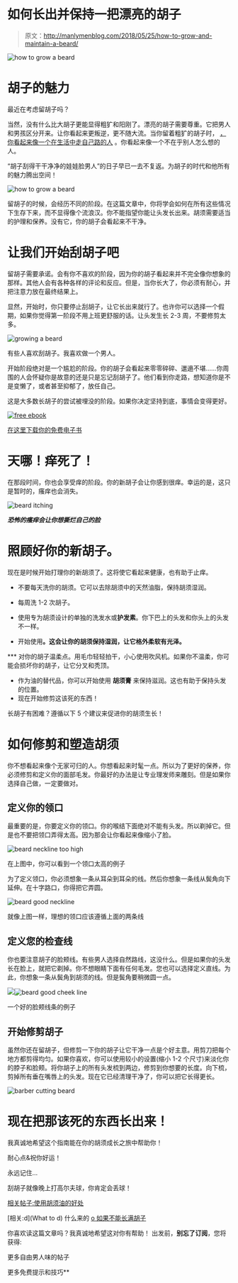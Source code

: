 # 如何长出并保持一把漂亮的胡子

> 原文：<http://manlymenblog.com/2018/05/25/how-to-grow-and-maintain-a-beard/>

![how to grow a beard](img/e2cb1e4443c4ebabc23496197bbead01.png)

# 胡子的魅力

最近在考虑留胡子吗？

当然，没有什么比大胡子更能显得粗犷和阳刚了。漂亮的胡子需要尊重。它把男人和男孩区分开来。让你看起来更叛逆，更不随大流。当你留着粗犷的胡子时， [，你看起来像一个在生活中走自己路的人](http://manlymenblog.com/2018/02/17/become-the-alphamale/) 。你看起来像一个不在乎别人怎么想的人。

“胡子刮得干干净净的娃娃脸男人”的日子早已一去不复返。为胡子的时代和他所有的魅力腾出空间！

![how to grow a beard](img/70cb896542b050d2b62deaff3722a846.png)

留胡子的时候，会经历不同的阶段。在这篇文章中，你将学会如何在所有这些情况下生存下来，而不显得像个流浪汉。你不能指望你能让头发长出来。胡须需要适当的护理和保养。没有它，你的胡子会看起来不干净。

# 让我们开始刮胡子吧

留胡子需要承诺。会有你不喜欢的阶段，因为你的胡子看起来并不完全像你想象的那样。其他人会有各种各样的评论和反应。但是，当你长大了，你必须有耐心，并把注意力放在最终结果上。

显然，开始时，你只要停止刮胡子，让它长出来就行了。也许你可以选择一个假期，如果你觉得第一阶段不用上班更舒服的话。让头发生长 2-3 周，不要修剪太多。

![growing a beard](img/f00859eb0fdf82696ee63f943586cb29.png)

有些人喜欢刮胡子。我喜欢做一个男人。

开始阶段绝对是一个尴尬的阶段。你的胡子会看起来零零碎碎、邋遢不堪……你周围的人会怀疑你是故意的还是只是忘记刮胡子了。他们看到你走路，想知道你是不是变懒了，或者甚至抑郁了，放任自己。

这是大多数长胡子的尝试被埋没的阶段。如果你决定坚持到底，事情会变得更好。

[![free ebook](img/829e5ef58dd2bf5f6e97e6eda0169b24.png)](https://i0.wp.com/manlymenblog.com/wp-content/uploads/2021/10/Free-E-book.png)

[在这里下载你的免费电子书](https://mailchi.mp/896b52eba5bd/manly-men-blog-e-book)

# 天哪！痒死了！

在那段时间，你也会享受痒的阶段。你的新胡子会让你感到很痒。幸运的是，这只是暂时的，瘙痒也会消失。

![beard itching](img/18d827d225d2b9e9c52949be7279b325.png)

***恐怖的瘙痒会让你想撕烂自己的脸***

# 照顾好你的新胡子。

现在是时候开始打理你的新胡须了。这将使它看起来健康，也有助于止痒。

*   不要每天洗你的胡须。它可以去除胡须中的天然油脂，保持胡须湿润。

*   每周洗 1-2 次胡子。

*   使用专为胡须设计的单独的洗发水或**护发素**。你下巴上的头发和你头上的头发不一样。

*   开始使用[](http://manlymenblog.com/2018/10/23/beard-oil-benefits/)**。这会让你的胡须保持湿润，让它格外柔软有光泽。**

 ***   对你的胡子温柔点。用毛巾轻轻拍干，小心使用吹风机。如果你不温柔，你可能会损坏你的胡子，让它分叉和秃顶。
*   作为油的替代品，你可以开始使用 **胡须膏** 来保持滋润。这也有助于保持头发的位置。
*   现在开始修剪这该死的东西！

长胡子有困难？遵循以下 5 个建议来促进你的胡须生长！

# **如何修剪和塑造胡须**

你不想看起来像个无家可归的人。你想看起来时髦一点。所以为了更好的保养，你必须修剪和定义你的面部毛发。你最好的办法是让专业理发师来雕刻。但是如果你选择自己做，一定要做对。

## 定义你的领口

最重要的是，你要定义你的领口。你的喉结下面绝对不能有头发。所以剃掉它。但是也不要把领口弄得太高。因为那会让你看起来像缩小了脸。

![beard neckline too high](img/6600a9b99b30b03c7a79ec96165eb2e4.png)

在上图中，你可以看到一个领口太高的例子

为了定义领口，你必须想象一条从耳朵到耳朵的线。然后你想象一条线从鬓角向下延伸。在十字路口，你得把它弄圆。

![beard good neckline](img/65901cec39f5969cfd25c31bc7f8faae.png)

就像上图一样，理想的领口应该遵循上面的两条线

## 定义您的检查线

你也要注意胡子的脸颊线。有些男人选择自然路线，这没什么。但是如果你的头发长在脸上，就把它剃掉。你不想眼睛下面有任何毛发。您也可以选择定义直线。为此，你想象一条从鬓角到胡须的线。但是鬓角要稍微圆一点。

![](img/9f5696dd790c838d71f502eb6fd94539.png)![beard good cheek line](img/807fb19a09228cbc30ef67abb9d3cc95.png)

一个好的脸颊线条的例子

## 开始修剪胡子

虽然你还在留胡子，但修剪一下你的胡子让它干净一点是个好主意。用剪刀把每个地方都剪得均匀。如果你喜欢，你可以使用较小的设置(缩小 1-2 个尺寸)来淡化你的脖子和脸颊。将你胡子上的所有头发梳到两边，修剪到你想要的长度。向下梳，剪掉所有垂在嘴唇上的头发。现在它已经清理干净了，你可以把它长得更长。

![barber cutting beard](img/4a5609eb2bd017ced9d89bf3164a5133.png)

# 现在把那该死的东西长出来！

我真诚地希望这个指南能在你的胡须成长之旅中帮助你！

耐心点&祝你好运！

永远记住…

刮胡子就像晚上打高尔夫球，你肯定会丢球！

[相关帖子:使用胡须油的好处](http://manlymenblog.com/2018/10/23/beard-oil-benefits/)

[相关:d](What to d) 什么来的 [o 如果不能长满胡子](https://mailchi.mp/999c569a7ec9/growbeard)

你喜欢读这篇文章吗？我真诚地希望这对你有帮助！
出发前，**别忘了订阅**，您将获得:

更多自由男人味的帖子

更多免费提示和技巧**